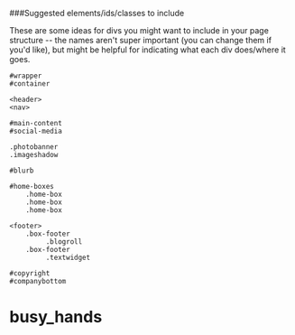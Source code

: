 ###Suggested elements/ids/classes to include

These are some ideas for divs you might want to include in your page structure -- the names aren't super important (you can change them if you'd like), but might be helpful for indicating what each div does/where it goes.

``` 
#wrapper 
#container 

<header> 
<nav>

#main-content 
#social-media 

.photobanner 
.imageshadow

#blurb 

#home-boxes 
    .home-box
    .home-box
    .home-box

<footer> 
    .box-footer 
         .blogroll
    .box-footer 
         .textwidget 

#copyright 
#companybottom
```

# busy_hands
